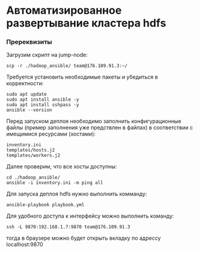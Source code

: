 # Автоматизированное развертывание кластера hdfs

### Пререквизиты
Загрузим скрипт на jump-node:
```
scp -r ./hadoop_ansible/ team@176.109.91.3:~/
```

Требуется установить необходимые пакеты и убедиться в корректности:
```
sudo apt update
sudo apt install ansible -y
sudo apt install sshpass -y
ansible --version
```

Перед запуском деплоя необходимо заполнить конфигурационные файлы (пример заполнения уже предствлен в файлах) в соответствии с имещимися ресурсами (хостами):
```
inventory.ini
templates/hosts.j2
templates/workers.j2
```

Далее проверим, что все хосты доступны:
```
cd ./hadoop_ansible/
ansible -i inventory.ini -m ping all
```

Для запуска деплоя hdfs нужно выполнить комманду:
```
ansible-playbook playbook.yml
```

Для удобного доступа к интерфейсу можно выполнить команду:
```
ssh -L 9870:192.168.1.7:9870 team@176.109.91.3
```
тогда в браузере можно будет открыть вкладку по адрессу localhost:9870

